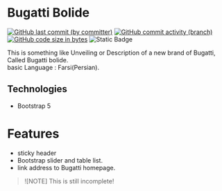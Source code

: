# Bugatti Bolide
[![GitHub last commit (by committer)](https://img.shields.io/github/last-commit/mahan-07/bugatti.bolide)](https://github.com/mahan-07/bugatti.bolide/activity)
[![GitHub commit activity (branch)](https://img.shields.io/github/commit-activity/m/mahan-07/bugatti.bolide?color=lightskyblue)](https://github.com/mahan-07/bugatti.bolide/graphs/commit-activity)
[![GitHub code size in bytes](https://img.shields.io/github/languages/code-size/mahan-07/bugatti.bolide)](#)
![Static Badge](https://img.shields.io/badge/In%20progress-yellow)

This is something like Unveiling or Description of a new brand of Bugatti, Called Bugatti bolide.  
basic Language : Farsi(Persian).

## Technologies
+ Bootstrap 5

# Features
+ sticky header
+ Bootstrap slider and table list.
+ link address to Bugatti homepage.
> ![NOTE]
> This is still incomplete!
